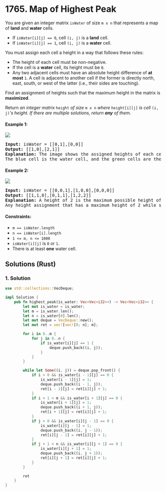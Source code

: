 # 1765. Map of Highest Peak
You are given an integer matrix `isWater` of size `m x n` that represents a map of **land** and **water** cells.

* If `isWater[i][j] == 0`, cell `(i, j)` is a **land** cell.
* If `isWater[i][j] == 1`, cell `(i, j)` is a **water** cell.

You must assign each cell a height in a way that follows these rules:

* The height of each cell must be non-negative.
* If the cell is a **water** cell, its height must be `0`.
* Any two adjacent cells must have an absolute height difference of **at most** `1`. A cell is adjacent to another cell if the former is directly north, east, south, or west of the latter (i.e., their sides are touching).

Find an assignment of heights such that the maximum height in the matrix is **maximized**.

Return *an integer matrix* `height` *of size* `m x n` *where* `height[i][j]` *is cell* `(i, j)`*'s height. If there are multiple solutions, return **any** of them*.

#### Example 1:
![](https://assets.leetcode.com/uploads/2021/01/10/screenshot-2021-01-11-at-82045-am.png)
<pre>
<strong>Input:</strong> isWater = [[0,1],[0,0]]
<strong>Output:</strong> [[1,0],[2,1]]
<strong>Explanation:</strong> The image shows the assigned heights of each cell.
The blue cell is the water cell, and the green cells are the land cells.
</pre>

#### Example 2:
![](https://assets.leetcode.com/uploads/2021/01/10/screenshot-2021-01-11-at-82050-am.png)
<pre>
<strong>Input:</strong> isWater = [[0,0,1],[1,0,0],[0,0,0]]
<strong>Output:</strong> [[1,1,0],[0,1,1],[1,2,2]]
<strong>Explanation:</strong> A height of 2 is the maximum possible height of any assignment.
Any height assignment that has a maximum height of 2 while still meeting the rules will also be accepted.
</pre>

#### Constraints:
* `m == isWater.length`
* `n == isWater[i].length`
* `1 <= m, n <= 1000`
* `isWater[i][j]` is `0` or `1`.
* There is at least **one** water cell.

## Solutions (Rust)

### 1. Solution
```Rust
use std::collections::VecDeque;

impl Solution {
    pub fn highest_peak(is_water: Vec<Vec<i32>>) -> Vec<Vec<i32>> {
        let mut is_water = is_water;
        let m = is_water.len();
        let n = is_water[0].len();
        let mut deque = VecDeque::new();
        let mut ret = vec![vec![0; n]; m];

        for i in 0..m {
            for j in 0..n {
                if is_water[i][j] == 1 {
                    deque.push_back((i, j));
                }
            }
        }

        while let Some((i, j)) = deque.pop_front() {
            if i > 0 && is_water[i - 1][j] == 0 {
                is_water[i - 1][j] = 1;
                deque.push_back((i - 1, j));
                ret[i - 1][j] = ret[i][j] + 1;
            }
            if i + 1 < m && is_water[i + 1][j] == 0 {
                is_water[i + 1][j] = 1;
                deque.push_back((i + 1, j));
                ret[i + 1][j] = ret[i][j] + 1;
            }
            if j > 0 && is_water[i][j - 1] == 0 {
                is_water[i][j - 1] = 1;
                deque.push_back((i, j - 1));
                ret[i][j - 1] = ret[i][j] + 1;
            }
            if j + 1 < n && is_water[i][j + 1] == 0 {
                is_water[i][j + 1] = 1;
                deque.push_back((i, j + 1));
                ret[i][j + 1] = ret[i][j] + 1;
            }
        }

        ret
    }
}
```

